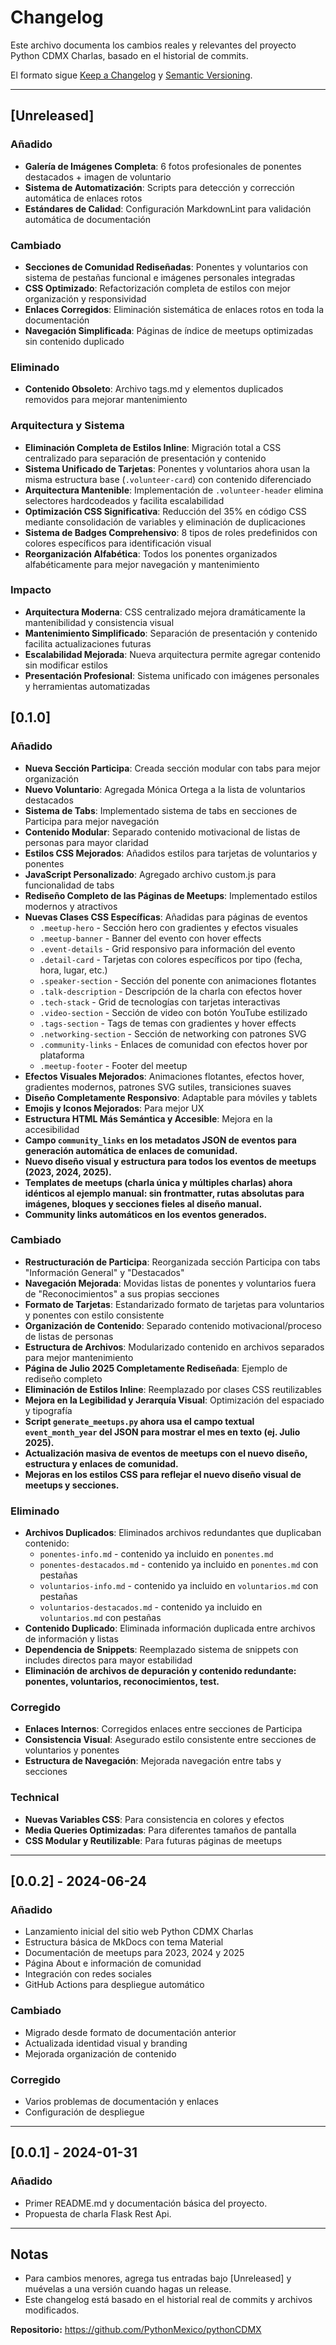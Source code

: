 # Changelog

Este archivo documenta los cambios reales y relevantes del proyecto Python CDMX Charlas, basado en el historial de commits.

El formato sigue [Keep a Changelog](https://keepachangelog.com/es-ES/1.0.0/) y [Semantic Versioning](https://semver.org/spec/v2.0.0.html).

---

## [Unreleased]

### Añadido
- **Galería de Imágenes Completa**: 6 fotos profesionales de ponentes destacados + imagen de voluntario
- **Sistema de Automatización**: Scripts para detección y corrección automática de enlaces rotos
- **Estándares de Calidad**: Configuración MarkdownLint para validación automática de documentación

### Cambiado
- **Secciones de Comunidad Rediseñadas**: Ponentes y voluntarios con sistema de pestañas funcional e imágenes personales integradas
- **CSS Optimizado**: Refactorización completa de estilos con mejor organización y responsividad
- **Enlaces Corregidos**: Eliminación sistemática de enlaces rotos en toda la documentación
- **Navegación Simplificada**: Páginas de índice de meetups optimizadas sin contenido duplicado

### Eliminado
- **Contenido Obsoleto**: Archivo tags.md y elementos duplicados removidos para mejorar mantenimiento

### Arquitectura y Sistema
- **Eliminación Completa de Estilos Inline**: Migración total a CSS centralizado para separación de presentación y contenido
- **Sistema Unificado de Tarjetas**: Ponentes y voluntarios ahora usan la misma estructura base (`.volunteer-card`) con contenido diferenciado
- **Arquitectura Mantenible**: Implementación de `.volunteer-header` elimina selectores hardcodeados y facilita escalabilidad
- **Optimización CSS Significativa**: Reducción del 35% en código CSS mediante consolidación de variables y eliminación de duplicaciones
- **Sistema de Badges Comprehensivo**: 8 tipos de roles predefinidos con colores específicos para identificación visual
- **Reorganización Alfabética**: Todos los ponentes organizados alfabéticamente para mejor navegación y mantenimiento

### Impacto
- **Arquitectura Moderna**: CSS centralizado mejora dramáticamente la mantenibilidad y consistencia visual
- **Mantenimiento Simplificado**: Separación de presentación y contenido facilita actualizaciones futuras
- **Escalabilidad Mejorada**: Nueva arquitectura permite agregar contenido sin modificar estilos
- **Presentación Profesional**: Sistema unificado con imágenes personales y herramientas automatizadas

## [0.1.0]

### Añadido
- **Nueva Sección Participa**: Creada sección modular con tabs para mejor organización
- **Nuevo Voluntario**: Agregada Mónica Ortega a la lista de voluntarios destacados
- **Sistema de Tabs**: Implementado sistema de tabs en secciones de Participa para mejor navegación
- **Contenido Modular**: Separado contenido motivacional de listas de personas para mayor claridad
- **Estilos CSS Mejorados**: Añadidos estilos para tarjetas de voluntarios y ponentes
- **JavaScript Personalizado**: Agregado archivo custom.js para funcionalidad de tabs
- **Rediseño Completo de las Páginas de Meetups**: Implementado estilos modernos y atractivos
- **Nuevas Clases CSS Específicas**: Añadidas para páginas de eventos
  - `.meetup-hero` - Sección hero con gradientes y efectos visuales
  - `.meetup-banner` - Banner del evento con hover effects
  - `.event-details` - Grid responsivo para información del evento
  - `.detail-card` - Tarjetas con colores específicos por tipo (fecha, hora, lugar, etc.)
  - `.speaker-section` - Sección del ponente con animaciones flotantes
  - `.talk-description` - Descripción de la charla con efectos hover
  - `.tech-stack` - Grid de tecnologías con tarjetas interactivas
  - `.video-section` - Sección de video con botón YouTube estilizado
  - `.tags-section` - Tags de temas con gradientes y hover effects
  - `.networking-section` - Sección de networking con patrones SVG
  - `.community-links` - Enlaces de comunidad con efectos hover por plataforma
  - `.meetup-footer` - Footer del meetup
- **Efectos Visuales Mejorados**: Animaciones flotantes, efectos hover, gradientes modernos, patrones SVG sutiles, transiciones suaves
- **Diseño Completamente Responsivo**: Adaptable para móviles y tablets
- **Emojis y Iconos Mejorados**: Para mejor UX
- **Estructura HTML Más Semántica y Accesible**: Mejora en la accesibilidad
- **Campo `community_links` en los metadatos JSON de eventos para generación automática de enlaces de comunidad.**
- **Nuevo diseño visual y estructura para todos los eventos de meetups (2023, 2024, 2025).**
- **Templates de meetups (charla única y múltiples charlas) ahora idénticos al ejemplo manual: sin frontmatter, rutas absolutas para imágenes, bloques y secciones fieles al diseño manual.**
- **Community links automáticos en los eventos generados.**

### Cambiado
- **Restructuración de Participa**: Reorganizada sección Participa con tabs "Información General" y "Destacados"
- **Navegación Mejorada**: Movidas listas de ponentes y voluntarios fuera de "Reconocimientos" a sus propias secciones
- **Formato de Tarjetas**: Estandarizado formato de tarjetas para voluntarios y ponentes con estilo consistente
- **Organización de Contenido**: Separado contenido motivacional/proceso de listas de personas
- **Estructura de Archivos**: Modularizado contenido en archivos separados para mejor mantenimiento
- **Página de Julio 2025 Completamente Rediseñada**: Ejemplo de rediseño completo
- **Eliminación de Estilos Inline**: Reemplazado por clases CSS reutilizables
- **Mejora en la Legibilidad y Jerarquía Visual**: Optimización del espaciado y tipografía
- **Script `generate_meetups.py` ahora usa el campo textual `event_month_year` del JSON para mostrar el mes en texto (ej. Julio 2025).**
- **Actualización masiva de eventos de meetups con el nuevo diseño, estructura y enlaces de comunidad.**
- **Mejoras en los estilos CSS para reflejar el nuevo diseño visual de meetups y secciones.**

### Eliminado
- **Archivos Duplicados**: Eliminados archivos redundantes que duplicaban contenido:
  - `ponentes-info.md` - contenido ya incluido en `ponentes.md`
  - `ponentes-destacados.md` - contenido ya incluido en `ponentes.md` con pestañas
  - `voluntarios-info.md` - contenido ya incluido en `voluntarios.md` con pestañas
  - `voluntarios-destacados.md` - contenido ya incluido en `voluntarios.md` con pestañas
- **Contenido Duplicado**: Eliminada información duplicada entre archivos de información y listas
- **Dependencia de Snippets**: Reemplazado sistema de snippets con includes directos para mayor estabilidad
- **Eliminación de archivos de depuración y contenido redundante: ponentes, voluntarios, reconocimientos, test.**

### Corregido
- **Enlaces Internos**: Corregidos enlaces entre secciones de Participa
- **Consistencia Visual**: Asegurado estilo consistente entre secciones de voluntarios y ponentes
- **Estructura de Navegación**: Mejorada navegación entre tabs y secciones

### Technical
- **Nuevas Variables CSS**: Para consistencia en colores y efectos
- **Media Queries Optimizadas**: Para diferentes tamaños de pantalla
- **CSS Modular y Reutilizable**: Para futuras páginas de meetups

---

## [0.0.2] - 2024-06-24

### Añadido
- Lanzamiento inicial del sitio web Python CDMX Charlas
- Estructura básica de MkDocs con tema Material
- Documentación de meetups para 2023, 2024 y 2025
- Página About e información de comunidad
- Integración con redes sociales
- GitHub Actions para despliegue automático

### Cambiado
- Migrado desde formato de documentación anterior
- Actualizada identidad visual y branding
- Mejorada organización de contenido

### Corregido
- Varios problemas de documentación y enlaces
- Configuración de despliegue

---

## [0.0.1] - 2024-01-31

### Añadido
- Primer README.md y documentación básica del proyecto.
- Propuesta de charla Flask Rest Api.

---

## Notas

- Para cambios menores, agrega tus entradas bajo [Unreleased] y muévelas a una versión cuando hagas un release.
- Este changelog está basado en el historial real de commits y archivos modificados.

**Repositorio:** https://github.com/PythonMexico/pythonCDMX
